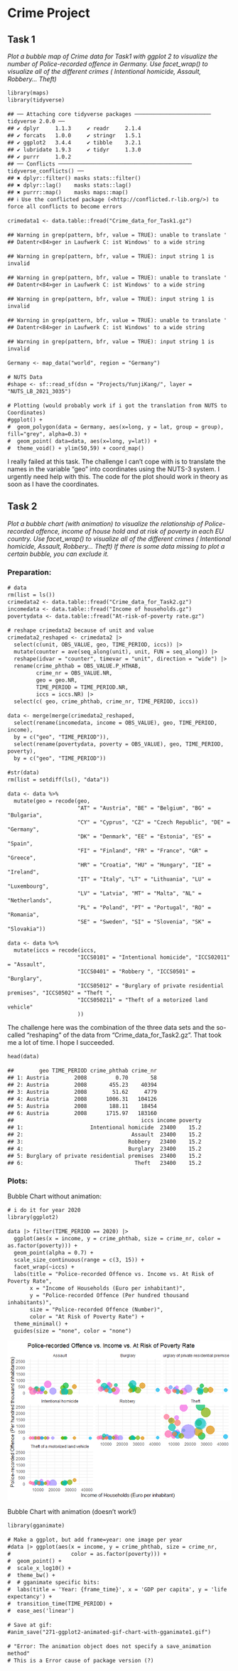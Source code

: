 # Crime Project

## Task 1

*Plot a bubble map of Crime data for Task1 with ggplot 2 to visualize
the number of Police-recorded offence in Germany. Use facet\_wrap() to
visualize all of the different crimes ( Intentional homicide, Assault,
Robbery… Theft)*

    library(maps)
    library(tidyverse)

    ## ── Attaching core tidyverse packages ──────────────────────── tidyverse 2.0.0 ──
    ## ✔ dplyr     1.1.3     ✔ readr     2.1.4
    ## ✔ forcats   1.0.0     ✔ stringr   1.5.1
    ## ✔ ggplot2   3.4.4     ✔ tibble    3.2.1
    ## ✔ lubridate 1.9.3     ✔ tidyr     1.3.0
    ## ✔ purrr     1.0.2     
    ## ── Conflicts ────────────────────────────────────────── tidyverse_conflicts() ──
    ## ✖ dplyr::filter() masks stats::filter()
    ## ✖ dplyr::lag()    masks stats::lag()
    ## ✖ purrr::map()    masks maps::map()
    ## ℹ Use the conflicted package (<http://conflicted.r-lib.org/>) to force all conflicts to become errors

    crimedata1 <- data.table::fread("Crime_data_for_Task1.gz")

    ## Warning in grep(pattern, bfr, value = TRUE): unable to translate '
    ## Datentr<84>ger in Laufwerk C: ist Windows' to a wide string

    ## Warning in grep(pattern, bfr, value = TRUE): input string 1 is invalid

    ## Warning in grep(pattern, bfr, value = TRUE): unable to translate '
    ## Datentr<84>ger in Laufwerk C: ist Windows' to a wide string

    ## Warning in grep(pattern, bfr, value = TRUE): input string 1 is invalid

    ## Warning in grep(pattern, bfr, value = TRUE): unable to translate '
    ## Datentr<84>ger in Laufwerk C: ist Windows' to a wide string

    ## Warning in grep(pattern, bfr, value = TRUE): input string 1 is invalid

    Germany <- map_data("world", region = "Germany")

    # NUTS Data
    #shape <- sf::read_sf(dsn = "Projects/YunjiKang/", layer = "NUTS_LB_2021_3035")

    # Plotting (would probably work if i got the translation from NUTS to Coordinates)
    #ggplot() +
    #  geom_polygon(data = Germany, aes(x=long, y = lat, group = group), fill="grey", alpha=0.3) +
    #  geom_point( data=data, aes(x=long, y=lat)) +
    #  theme_void() + ylim(50,59) + coord_map() 

I really failed at this task. The challenge I can’t cope with is to
translate the names in the variable “geo” into coordinates using the
NUTS-3 system. I urgently need help with this. The code for the plot
should work in theory as soon as I have the coordinates.

## Task 2

*Plot a bubble chart (with animation) to visualize the relationship of
Police-recorded offence, income of house hold and at risk of poverty in
each EU country. Use facet\_wrap() to visualize all of the different
crimes ( Intentional homicide, Assault, Robbery… Theft) If there is some
data missing to plot a certain bubble, you can exclude it.*

### Preparation:

    # data
    rm(list = ls())
    crimedata2 <- data.table::fread("Crime_data_for_Task2.gz")
    incomedata <- data.table::fread("Income of households.gz")
    povertydata <- data.table::fread("At-risk-of-poverty rate.gz")

    # reshape crimedata2 because of unit and value
    crimedata2_reshaped <- crimedata2 |> 
      select(c(unit, OBS_VALUE, geo, TIME_PERIOD, iccs)) |> 
      mutate(counter = ave(seq_along(unit), unit, FUN = seq_along)) |> 
      reshape(idvar = "counter", timevar = "unit", direction = "wide") |> 
      rename(crime_phthab = OBS_VALUE.P_HTHAB, 
             crime_nr = OBS_VALUE.NR,
             geo = geo.NR,
             TIME_PERIOD = TIME_PERIOD.NR,
             iccs = iccs.NR) |> 
      select(c( geo, crime_phthab, crime_nr, TIME_PERIOD, iccs))

    data <- merge(merge(crimedata2_reshaped, 
      select(rename(incomedata, income = OBS_VALUE), geo, TIME_PERIOD, income), 
      by = c("geo", "TIME_PERIOD")), 
      select(rename(povertydata, poverty = OBS_VALUE), geo, TIME_PERIOD, poverty),
      by = c("geo", "TIME_PERIOD"))

    #str(data)
    rm(list = setdiff(ls(), "data"))

    data <- data %>% 
      mutate(geo = recode(geo,
                          "AT" = "Austria", "BE" = "Belgium", "BG" = "Bulgaria", 
                          "CY" = "Cyprus", "CZ" = "Czech Republic", "DE" = "Germany", 
                          "DK" = "Denmark", "EE" = "Estonia", "ES" = "Spain", 
                          "FI" = "Finland", "FR" = "France", "GR" = "Greece", 
                          "HR" = "Croatia", "HU" = "Hungary", "IE" = "Ireland", 
                          "IT" = "Italy", "LT" = "Lithuania", "LU" = "Luxembourg", 
                          "LV" = "Latvia", "MT" = "Malta", "NL" = "Netherlands", 
                          "PL" = "Poland", "PT" = "Portugal", "RO" = "Romania", 
                          "SE" = "Sweden", "SI" = "Slovenia", "SK" = "Slovakia"))

    data <- data %>% 
      mutate(iccs = recode(iccs,
                          "ICCS0101" = "Intentional homicide", "ICCS02011" = "Assault", 
                          "ICCS0401" = "Robbery ", "ICCS0501" = "Burglary", 
                          "ICCS05012" = "Burglary of private residential premises", "ICCS0502" = "Theft ",
                          "ICCS050211" = "Theft of a motorized land vehicle"
                          ))

The challenge here was the combination of the three data sets and the
so-called “reshaping” of the data from “Crime\_data\_for\_Task2.gz”.
That took me a lot of time. I hope I succeeded.

    head(data)

    ##        geo TIME_PERIOD crime_phthab crime_nr
    ## 1: Austria        2008         0.70       58
    ## 2: Austria        2008       455.23    40394
    ## 3: Austria        2008        51.62     4779
    ## 4: Austria        2008      1006.31   104126
    ## 5: Austria        2008       188.11    18454
    ## 6: Austria        2008      1715.97   183160
    ##                                        iccs income poverty
    ## 1:                     Intentional homicide  23400    15.2
    ## 2:                                  Assault  23400    15.2
    ## 3:                                 Robbery   23400    15.2
    ## 4:                                 Burglary  23400    15.2
    ## 5: Burglary of private residential premises  23400    15.2
    ## 6:                                   Theft   23400    15.2

### Plots:

Bubble Chart without animation:

    # i do it for year 2020
    library(ggplot2)

    data |> filter(TIME_PERIOD == 2020) |> 
      ggplot(aes(x = income, y = crime_phthab, size = crime_nr, color = as.factor(poverty))) +
      geom_point(alpha = 0.7) +
      scale_size_continuous(range = c(3, 15)) + 
      facet_wrap(~iccs) +
      labs(title = "Police-recorded Offence vs. Income vs. At Risk of Poverty Rate",
           x = "Income of Households (Euro per inhabitant)",
           y = "Police-recorded Offence (Per hundred thousand inhabitants)",
           size = "Police-recorded Offence (Number)",
           color = "At Risk of Poverty Rate") +
      theme_minimal() +
      guides(size = "none", color = "none")

![](NoelStudentAcc_files/figure-markdown_strict/unnamed-chunk-4-1.png)

Bubble Chart with animation (doesn’t work!)

    library(gganimate)

    # Make a ggplot, but add frame=year: one image per year
    #data |> ggplot(aes(x = income, y = crime_phthab, size = crime_nr, 
    #                   color = as.factor(poverty))) +
    #  geom_point() +
    #  scale_x_log10() +
    #  theme_bw() +
    #  # gganimate specific bits:
    #  labs(title = 'Year: {frame_time}', x = 'GDP per capita', y = 'life expectancy') +
    #  transition_time(TIME_PERIOD) +
    #  ease_aes('linear')

    # Save at gif:
    #anim_save("271-ggplot2-animated-gif-chart-with-gganimate1.gif")

    # "Error: The animation object does not specify a save_animation method"
    # This is a Error cause of package version (?)
